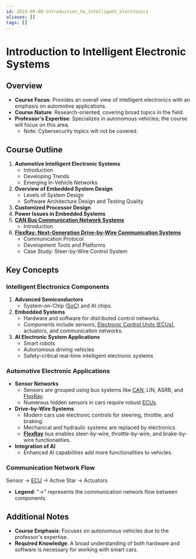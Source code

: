 ```yaml
---
id: 2024-09-09-introduction_to_intelligent_electronics
aliases: []
tags: []
---
```


# Introduction to Intelligent Electronic Systems

## Overview

- **Course Focus**: Provides an overall view of intelligent electronics with an emphasis on automotive applications.
- **Course Nature**: Research-oriented, covering broad topics in the field.
- **Professor's Expertise**: Specializes in autonomous vehicles; the course will focus on this area.
  - Note: Cybersecurity topics will not be covered.

## Course Outline

1. **Automotive Intelligent Electronic Systems**
   - Introduction
   - Developing Trends
   - Emerging In-Vehicle Networks
2. **Overview of Embedded System Design**
   - Levels of System Design
   - Software Architecture Design and Testing Quality
3. **Customized Processor Design**
4. **Power Issues in Embedded Systems**
5. **[CAN Bus Communication Network Systems](2024-09-09-can.md)**
   - Introduction
6. **[FlexRay: Next-Generation Drive-by-Wire Communication Systems](2024-09-09-flexray.md)**
   - Communication Protocol
   - Development Tools and Platforms
   - Case Study: Steer-by-Wire Control System

## Key Concepts

### Intelligent Electronics Components

1. **Advanced Semiconductors**
   - System-on-Chip ([SoC](2024-09-09-soc.md)) and AI chips.
2. **Embedded Systems**
   - Hardware and software for distributed control networks.
   - Components include sensors, [Electronic Control Units (ECUs)](2024-09-09-ecu.md), actuators, and communication networks.
3. **AI Electronic System Applications**
   - Smart robots
   - Autonomous driving vehicles
   - Safety-critical real-time intelligent electronic systems

### Automotive Electronic Applications

- **Sensor Networks**
  - Sensors are grouped using bus systems like [CAN](2024-09-09-can.md), LIN, ASRB, and [FlexRay](2024-09-09-flexray.md).
  - Numerous hidden sensors in cars require robust [ECUs](2024-09-09-ecu.md).
- **Drive-by-Wire Systems**
  - Modern cars use electronic controls for steering, throttle, and braking.
  - Mechanical and hydraulic systems are replaced by electronics.
  - **[FlexRay](2024-09-09-flexray.md)** bus enables steer-by-wire, throttle-by-wire, and brake-by-wire functionalities.
- **Integration of AI**
  - Enhanced AI capabilities add more functionalities to vehicles.

### Communication Network Flow

Sensor → [ECU](2024-09-09-ecu.md) → Active Star → Actuators

- **Legend**: "→" represents the communication network flow between components.

## Additional Notes

- **Course Emphasis**: Focuses on autonomous vehicles due to the professor's expertise.
- **Required Knowledge**: A broad understanding of both hardware and software is necessary for working with smart cars.
